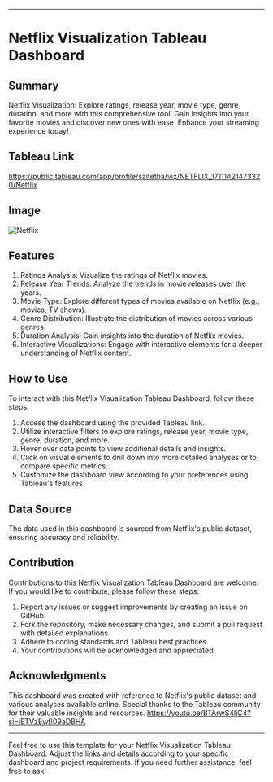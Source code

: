 
---

# Netflix Visualization Tableau Dashboard

## Summary
Netflix Visualization: Explore ratings, release year, movie type, genre, duration, and more with this comprehensive tool. Gain insights into your favorite movies and discover new ones with ease. Enhance your streaming experience today!

## Tableau Link
https://public.tableau.com/app/profile/saitetha/viz/NETFLIX_17111421473320/Netflix

## Image 
![Netflix](https://github.com/Saitetha/NETFLIX/assets/149963307/9e71d09f-7d6a-4fdb-b0fe-9a82cac33915)


## Features
1. Ratings Analysis: Visualize the ratings of Netflix movies.
2. Release Year Trends: Analyze the trends in movie releases over the years.
3. Movie Type: Explore different types of movies available on Netflix (e.g., movies, TV shows).
4. Genre Distribution: Illustrate the distribution of movies across various genres.
5. Duration Analysis: Gain insights into the duration of Netflix movies.
6. Interactive Visualizations: Engage with interactive elements for a deeper understanding of Netflix content.

## How to Use
To interact with this Netflix Visualization Tableau Dashboard, follow these steps:
1. Access the dashboard using the provided Tableau link.
2. Utilize interactive filters to explore ratings, release year, movie type, genre, duration, and more.
3. Hover over data points to view additional details and insights.
4. Click on visual elements to drill down into more detailed analyses or to compare specific metrics.
5. Customize the dashboard view according to your preferences using Tableau's features.

## Data Source
The data used in this dashboard is sourced from Netflix's public dataset, ensuring accuracy and reliability.

## Contribution
Contributions to this Netflix Visualization Tableau Dashboard are welcome. If you would like to contribute, please follow these steps:
1. Report any issues or suggest improvements by creating an issue on GitHub.
2. Fork the repository, make necessary changes, and submit a pull request with detailed explanations.
3. Adhere to coding standards and Tableau best practices.
4. Your contributions will be acknowledged and appreciated.

## Acknowledgments
This dashboard was created with reference to Netflix's public dataset and various analyses available online.
Special thanks to the Tableau community for their valuable insights and resources. https://youtu.be/BTArwS4ljC4?si=iBTVzEwfI09aDBHA

---

Feel free to use this template for your Netflix Visualization Tableau Dashboard. Adjust the links and details according to your specific dashboard and project requirements. If you need further assistance, feel free to ask!

